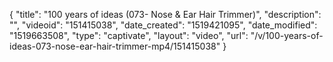 {
    "title": "100 years of ideas (073- Nose & Ear Hair Trimmer)",
    "description": "",
    "videoid": "151415038",
    "date_created": "1519421095",
    "date_modified": "1519663508",
    "type": "captivate",
    "layout": "video",
    "url": "\/v\/100-years-of-ideas-073-nose-ear-hair-trimmer-mp4\/151415038"
}